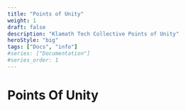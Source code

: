 ```yaml
---
title: "Points of Unity"
weight: 1
draft: false
description: "Klamath Tech Collective Points of Unity"
heroStyle: "big"
tags: ["Docs", "info"]
#series: ["Documentation"]
#series_order: 1
---
```


# Points Of Unity

